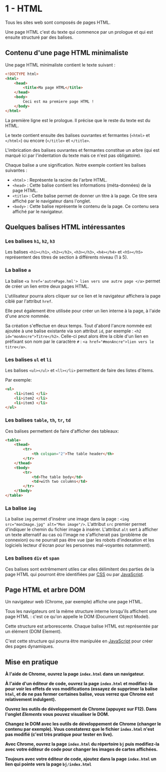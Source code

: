 # 1 - HTML

Tous les sites web sont composés de pages HTML.

Une page HTML c'est du texte qui commence par un prologue et qui est ensuite structuré par des balises.

## Contenu d'une page HTML minimaliste

Une page HTML minimaliste contient le texte suivant :

```html
<!DOCTYPE html>
<html>
    <head>
        <title>Ma page HTML</title>
    </head>
    <body>
        Ceci est ma premiere page HTML !
    </body>
</html>
```

La première ligne est le prologue. Il précise que le reste du texte est du HTML.

Le texte contient ensuite des balises ouvrantes et fermantes (`<html>` et `</html>`) ou encore (`</title>` et `</title>`.

L'imbrication des balises ouvrantes et fermantes constitue un arbre (qui est marqué ici par l'indentation du texte mais ce n'est pas obligatoire).

Chaque balise a une signification. Notre exemple contient les balises suivantes : 
* `<html>` : Représente la racine de l'arbre HTML.
* `<head>` : Cette balise contient les informations (méta-données) de la page HTML.
* `<title>` : Cette balise permet de donner un titre à la page. Ce titre sera affiché par le navigateur dans l'onglet.
* `<body>` : Cette balise représente le contenu de la page. Ce contenu sera affiché par le navigateur.


## Quelques balises HTML intéressantes

### Les balises `h1`, `h2`, `h3`

Les balises `<h1></h1>`, `<h2></h2>`, `<h3></h3>`, `<h4></h4>` et `<h5></h5>` représentent des titres de section à différents niveau (1 à 5).

### La balise `a`

La balise `<a href='autrePage.hml'> lien vers une autre page </a>` permet de créer un lien entre deux pages HTML.

L'utilisateur pourra alors cliquer sur ce lien et le navigateur affichera la page ciblé par l'attribut `href`.

Elle peut également être utilisée pour créer un lien interne à la page, à l'aide d'une ancre nommée. 

Sa création s'effectue en deux temps. Tout d'abord l'ancre nommée est ajoutée à une balise existante via son attribut `id`, par exemple : `<h2 id="monAncre">Titre</h2>`. Celle-ci peut alors être la cible d'un lien en préfixant son nom par le caractère `#` : `<a href="#monAncre">lien vers le titre</a>`.

### Les balises `ul` et `li`
Les balises `<ul></ul>` et `<ll></li>` permettent de faire des listes d'items.

Par exemple:

```html
<ul>
    <li>item1 </li>
    <li>item2 </li>
    <li>item3 </li>
</ul>
```

### Les balises `table`, `th`, `tr`, `td`
Ces balises permettent de faire d'afficher des tableaux:

```html
<table>
    <thead>
        <tr>
            <th colspan="2">The table header</th>
        </tr>
    </thead>
    <tbody>
        <tr>
            <td>The table body</td>
            <td>with two columns</td>
        </tr>
    </tbody>
</table>
```

### La balise `img`

La balise `img` permet d'insérer une image dans la page : `<img src="monImage.jpg" alt="Mon image"/>`. L'attribut `src` premier permet d'indiquer le chemin du fichier image à insérer. L'attribut `alt` sert à afficher un texte alternatif au cas où l'image ne s'afficherait pas (problème de connexion) ou ne pourrait pas être vue (par les robots d'indexation et les logiciels lecteur d'écran pour les personnes mal-voyantes notamment).

### Les balises `div` et `span`

Ces balises sont extrêmement utiles car elles délimitent des parties de la page HTML qui pourront être identifiées par  [CSS](../2-CSS) ou par [JavaScript](../3-JS).

## Page HTML et arbre DOM

Un navigateur web (Chrome, par exemple) affiche une page HTML.
 
Tous les navigateurs ont la même structure interne lorsqu'ils affichent une page HTML : c'est ce qu'on appelle le DOM (Document Object Model).

Cette structure est arborescente. Chaque balise HTML est représentée par un élément (DOM Element).

C'est cette structure qui pourra être manipulée en [JavaScript](../3-JS) pour créer des pages dynamiques.

## Mise en pratique

**À l'aide de Chrome, ouvrez la page `index.html` dans un navigateur.**

**À l'aide d'un éditeur de code, ouvrez la page `index.html` et modifiez-la pour voir les effets de vos modifications (essayez de supprimer la balise `html`, et de ne pas fermer certaines balise, vous verrez que Chrome est relativement indulgent).**

**Ouvrez les outils de développement de Chrome (appuyez sur F12). Dans l'onglet _Elements_ vous pouvez visualiser le DOM.**

**Changez le DOM avec les outils de développement de Chrome (changer le contenu par exemple). Vous constaterez que le fichier `index.html` n'est pas modifié (c'est très pratique pour tester en live).**

**Avec Chrome, ouvrez la page `index.html` du répertoire `bj` puis modifiez-la avec votre éditeur de code pour changer les images de cartes affichées.**

**Toujours avec votre éditeur de code, ajoutez dans la page `index.html` un lien qui pointe vers la page `bj/index.html`**
